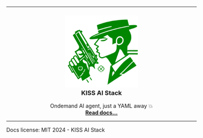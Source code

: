 ___

<h3 align="center">
  <a href="https://kiss-ai-stack.github.io">
    <img src="kissaistack.svg" alt="Code Guide logo" width="192" height="192">
  </a>
  <br>
  KISS AI Stack
</h3>

<p align="center" markdown="1">
  Ondemand AI agent, just a YAML away 💥
  <br>
  <a href="https://kiss-ai-stack.github.io"><strong>Read docs...</strong></a>
</p>

---

Docs license: MIT 2024 - KISS AI Stack
